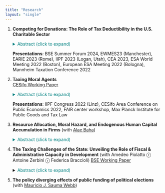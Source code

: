 ```yaml
---
title: "Research"
layout: "single"
---
```



1. **Competing for Donations: The Role of Tax Deductibility in the U.S. Charitable Sector**  
   <details> <summary style="color: teal;">Abstract (click to expand)</summary>
   <p>
    Around the world, governments provide tax benefits to incentivize charitable giving. I argue that the current approaches to determining the optimal level of such tax benefits  neglect a crucial ingredient. While higher tax benefits increase charitable giving, they also intensify potentially wasteful competition for funds among charities. I build a model where charities use informative advertising to attract individual donors. Competition leads to inefficient fundraising as charities incur excessive advertising costs, and the inefficiency increases as available funds increase. I then estimate the structural parameters of the model using data from the universe of Nonprofits in the U.S. paired with data from the country's most prominent charity assessment organization. I document that leakage, the proportion of charities' budget not spent on direct public good provision,  goes up to 40 percent in my sample for 2014. Moreover, findings from counterfactual analyses suggest that fundraising accounts for significant endogenous leakage of gross donations into advertising. These findings suggest that estimates that ignore competition must be adjusted downwards to account for charities' endogenous responses to the tax code. 
   </p>
   </details>
   
   **Presentations**: BSE Summer Forum 2024, EWMES23 (Manchester), EARIE 2023 (Rome), IIPF 2023 (Logan, Utah), CEA 2023, ESA World Meeting 2022 (Boston), European ESA Meeting 2022 (Bologna), Mannheim Taxation Conference 2022

2. **Taxing Moral Agents**  
   [CESifo Working Paper](https://www.cesifo.org/en/publikationen/2022/working-paper/taxing-moral-agents)  
   <details> <summary style="color: teal;">Abstract (click to expand)</summary>
   <p>
    Experimental and empirical findings suggest that non-pecuniary motivations play a significant role as determinants of taxpayers’ decisions to comply with the tax authority and shape their perceptions and assessment of the tax code. By contrast, the canonical optimal income taxation model focuses on material sanctions as the primary motive for compliance. This paper shows how taxpayers equipped with evolutionary Kantian preferences can account for both these non-pecuniary and material motivations. It builds a general model of income taxation in the presence of a public good, which agents value morally, and solves for the optimal linear and non-linear taxation problems.   </p>
   </details>
   
   **Presentations**: IIPF Congress 2022 (Linz), CESifo Area Conference on Public Economics 2022, FAIR center workshop, Max Planck Institute for Public Goods and Tax Law

3. **Resource Allocation, Moral Hazard, and Endogenous Human Capital Accumulation in Firms** (with [Alae Baha](https://sites.google.com/view/alae-baha/accueil))  
   <details> <summary style="color: teal;">Abstract (click to expand)</summary>
   <p>
    This paper studies the problem of resource allocation in the presence of moral hazard. An agent exerts effort and privately chooses resource allocation between two types of capital: one that increases the productivity of exerting effort and one that reduces its cost. Our analysis provides conditions such that the agent's problem exhibits complementarity between effort and productivity. In this case, we show that the agent under-allocates resources to increase productivity. The paper's main result provides sufficient conditions on the production problem such that the agent strictly benefits from the allocation being private information. The model can be applied to several economic environments, such as technology procurement, product development, and time allocation in labor settings.
   </p>
   </details>


4. **The Taxing Challenges of the State: Unveiling the Role of Fiscal & Administrative Capacity in Development**
   (with Amedeo Piolatto ⓡ Antoine Zerbini ⓡ Federica Braccioli)
   [BSE Working Paper](https://bse.eu/research/working-papers/taxing-challenges-state-unveiling-role-fiscal-administrative-capacity)
   <details> <summary><font color="Teal">Abstract (click to expand)</font></summary>
   <p>
   During the past two decades, several factors have challenged the stability of national states, adding tensions to the connection between the state and the individual. This paper    reviews the literature on state capacity. First, it introduces the origin of the literature and presents the well-established positive correlation between state capacity and economic  development. Second, it touches upon fiscal and administrative capacity and conflict. It concludes with a provocative reflection on digital nomads to push the research frontier in analyzing the connection between the state and the individual.
</p>
   </details>

5. **The policy diverging effects of public funding of political elections**  
   (with [Mauricio J. Sauma Webb](https://vivo.uc.cl/display/auc250101))